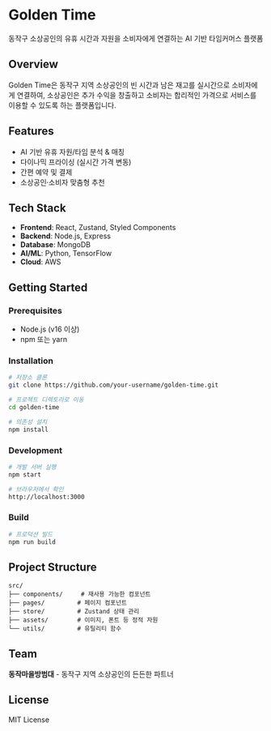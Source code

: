 # Golden Time

동작구 소상공인의 유휴 시간과 자원을 소비자에게 연결하는 AI 기반 타임커머스 플랫폼

## Overview

Golden Time은 동작구 지역 소상공인의 빈 시간과 남은 재고를 실시간으로 소비자에게 연결하여, 
소상공인은 추가 수익을 창출하고 소비자는 합리적인 가격으로 서비스를 이용할 수 있도록 하는 플랫폼입니다.

## Features

- AI 기반 유휴 자원/타임 분석 & 매칭
- 다이나믹 프라이싱 (실시간 가격 변동)
- 간편 예약 및 결제
- 소상공인·소비자 맞춤형 추천

## Tech Stack

- **Frontend**: React, Zustand, Styled Components
- **Backend**: Node.js, Express
- **Database**: MongoDB
- **AI/ML**: Python, TensorFlow
- **Cloud**: AWS

## Getting Started

### Prerequisites

- Node.js (v16 이상)
- npm 또는 yarn

### Installation

```bash
# 저장소 클론
git clone https://github.com/your-username/golden-time.git

# 프로젝트 디렉토리로 이동
cd golden-time

# 의존성 설치
npm install
```

### Development

```bash
# 개발 서버 실행
npm start

# 브라우저에서 확인
http://localhost:3000
```

### Build

```bash
# 프로덕션 빌드
npm run build
```

## Project Structure

```
src/
├── components/     # 재사용 가능한 컴포넌트
├── pages/         # 페이지 컴포넌트
├── store/         # Zustand 상태 관리
├── assets/        # 이미지, 폰트 등 정적 자원
└── utils/         # 유틸리티 함수
```

## Team

**동작마을방범대** - 동작구 지역 소상공인의 든든한 파트너

## License

MIT License
